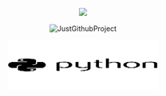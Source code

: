 <p align="center">
  <img alig src="https://github.com/SuperSupeng/SuperSupeng/blob/master/about.gif" />
</p>

<p align="center">
  <img src="https://github-readme-stats.vercel.app/api?username=JustGithubProject&show_icons=true&theme=gotham" alt="JustGithubProject" />
</p>

<p align="center">
  <a href="python.org">
    <img align="center" alt="Python" width="300" height="100" src="https://github.com/Xx-Ashutosh-xX/Xx-Ashutosh-xX/blob/master/assets/icons/python.png" />
  </a>
</p>
